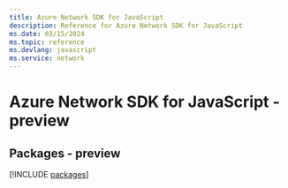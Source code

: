 ```yaml
---
title: Azure Network SDK for JavaScript
description: Reference for Azure Network SDK for JavaScript
ms.date: 03/15/2024
ms.topic: reference
ms.devlang: javascript
ms.service: network
---
```

# Azure Network SDK for JavaScript - preview
## Packages - preview
[!INCLUDE [packages](network-index.md)]